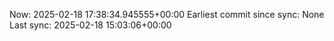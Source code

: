 Now: 2025-02-18 17:38:34.945555+00:00 Earliest commit since sync: None Last sync: 2025-02-18 15:03:06+00:00
